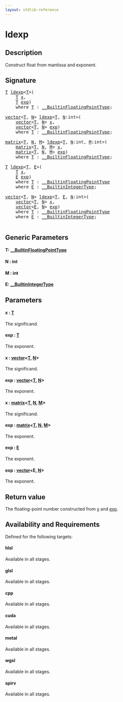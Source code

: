 ```yaml
---
layout: stdlib-reference
---
```


# ldexp

## Description

Construct float from mantissa and exponent.



## Signature 

<pre>
<a href="ldexp.html#typeparam-T" class="code_type">T</a> <a href="ldexp.html">ldexp</a>&lt;<a href="ldexp.html#typeparam-T" class="code_type">T</a>&gt;(
    <a href="ldexp.html#typeparam-T" class="code_type">T</a> <a href="ldexp.html#decl-x" class="code_param">x</a>,
    <a href="ldexp.html#typeparam-T" class="code_type">T</a> <a href="ldexp.html#decl-exp" class="code_param">exp</a>)
    <span class='code_keyword'>where</span> <a href="ldexp.html#typeparam-T" class="code_type">T</a> : <a href="../interfaces/0_builtinfloatingpointtype-029hm/index.html" class="code_type">__BuiltinFloatingPointType</a>;

<a href="../types/vector/index.html" class="code_type">vector</a>&lt;<a href="ldexp.html#typeparam-T" class="code_type">T</a>, <a href="ldexp.html#decl-N" class="code_var">N</a>&gt; <a href="ldexp.html">ldexp</a>&lt;<a href="ldexp.html#typeparam-T" class="code_type">T</a>, <a href="ldexp.html#decl-N" class="code_var">N</a>:<span class="code_keyword">int</span>&gt;(
    <a href="../types/vector/index.html" class="code_type">vector</a>&lt;<a href="ldexp.html#typeparam-T" class="code_type">T</a>, <a href="ldexp.html#decl-N" class="code_var">N</a>&gt; <a href="ldexp.html#decl-x" class="code_param">x</a>,
    <a href="../types/vector/index.html" class="code_type">vector</a>&lt;<a href="ldexp.html#typeparam-T" class="code_type">T</a>, <a href="ldexp.html#decl-N" class="code_var">N</a>&gt; <a href="ldexp.html#decl-exp" class="code_param">exp</a>)
    <span class='code_keyword'>where</span> <a href="ldexp.html#typeparam-T" class="code_type">T</a> : <a href="../interfaces/0_builtinfloatingpointtype-029hm/index.html" class="code_type">__BuiltinFloatingPointType</a>;

<a href="../types/matrix/index.html" class="code_type">matrix</a>&lt;<a href="ldexp.html#typeparam-T" class="code_type">T</a>, <a href="ldexp.html#decl-N" class="code_var">N</a>, <a href="ldexp.html#decl-M" class="code_var">M</a>&gt; <a href="ldexp.html">ldexp</a>&lt;<a href="ldexp.html#typeparam-T" class="code_type">T</a>, <a href="ldexp.html#decl-N" class="code_var">N</a>:<span class="code_keyword">int</span>, <a href="ldexp.html#decl-M" class="code_var">M</a>:<span class="code_keyword">int</span>&gt;(
    <a href="../types/matrix/index.html" class="code_type">matrix</a>&lt;<a href="ldexp.html#typeparam-T" class="code_type">T</a>, <a href="ldexp.html#decl-N" class="code_var">N</a>, <a href="ldexp.html#decl-M" class="code_var">M</a>&gt; <a href="ldexp.html#decl-x" class="code_param">x</a>,
    <a href="../types/matrix/index.html" class="code_type">matrix</a>&lt;<a href="ldexp.html#typeparam-T" class="code_type">T</a>, <a href="ldexp.html#decl-N" class="code_var">N</a>, <a href="ldexp.html#decl-M" class="code_var">M</a>&gt; <a href="ldexp.html#decl-exp" class="code_param">exp</a>)
    <span class='code_keyword'>where</span> <a href="ldexp.html#typeparam-T" class="code_type">T</a> : <a href="../interfaces/0_builtinfloatingpointtype-029hm/index.html" class="code_type">__BuiltinFloatingPointType</a>;

<a href="ldexp.html#typeparam-T" class="code_type">T</a> <a href="ldexp.html">ldexp</a>&lt;<a href="ldexp.html#typeparam-T" class="code_type">T</a>, <a href="ldexp.html#typeparam-E" class="code_type">E</a>&gt;(
    <a href="ldexp.html#typeparam-T" class="code_type">T</a> <a href="ldexp.html#decl-x" class="code_param">x</a>,
    <a href="ldexp.html#typeparam-E" class="code_type">E</a> <a href="ldexp.html#decl-exp" class="code_param">exp</a>)
    <span class='code_keyword'>where</span> <a href="ldexp.html#typeparam-T" class="code_type">T</a> : <a href="../interfaces/0_builtinfloatingpointtype-029hm/index.html" class="code_type">__BuiltinFloatingPointType</a>
    <span class='code_keyword'>where</span> <a href="ldexp.html#typeparam-E" class="code_type">E</a> : <a href="../interfaces/0_builtinintegertype-029g/index.html" class="code_type">__BuiltinIntegerType</a>;

<a href="../types/vector/index.html" class="code_type">vector</a>&lt;<a href="ldexp.html#typeparam-T" class="code_type">T</a>, <a href="ldexp.html#decl-N" class="code_var">N</a>&gt; <a href="ldexp.html">ldexp</a>&lt;<a href="ldexp.html#typeparam-T" class="code_type">T</a>, <a href="ldexp.html#typeparam-E" class="code_type">E</a>, <a href="ldexp.html#decl-N" class="code_var">N</a>:<span class="code_keyword">int</span>&gt;(
    <a href="../types/vector/index.html" class="code_type">vector</a>&lt;<a href="ldexp.html#typeparam-T" class="code_type">T</a>, <a href="ldexp.html#decl-N" class="code_var">N</a>&gt; <a href="ldexp.html#decl-x" class="code_param">x</a>,
    <a href="../types/vector/index.html" class="code_type">vector</a>&lt;<a href="ldexp.html#typeparam-E" class="code_type">E</a>, <a href="ldexp.html#decl-N" class="code_var">N</a>&gt; <a href="ldexp.html#decl-exp" class="code_param">exp</a>)
    <span class='code_keyword'>where</span> <a href="ldexp.html#typeparam-T" class="code_type">T</a> : <a href="../interfaces/0_builtinfloatingpointtype-029hm/index.html" class="code_type">__BuiltinFloatingPointType</a>
    <span class='code_keyword'>where</span> <a href="ldexp.html#typeparam-E" class="code_type">E</a> : <a href="../interfaces/0_builtinintegertype-029g/index.html" class="code_type">__BuiltinIntegerType</a>;

</pre>

## Generic Parameters

####  <a id="typeparam-T"></a>T: [\_\_BuiltinFloatingPointType](../interfaces/0_builtinfloatingpointtype-029hm/index.html)
####  <a id="decl-N"></a>N  : int
####  <a id="decl-M"></a>M  : int
####  <a id="typeparam-E"></a>E: [\_\_BuiltinIntegerType](../interfaces/0_builtinintegertype-029g/index.html)

## Parameters

####  <a id="decl-x"></a>x  : [T](ldexp.html#typeparam-T)
The significand.

####  <a id="decl-exp"></a>exp  : [T](ldexp.html#typeparam-T)
The exponent.

####  <a id="decl-x"></a>x  : [vector](../types/vector/index.html)\<[T](../types/vector/index.html#typeparam-T), [N](../types/vector/index.html#decl-N)\>
The significand.

####  <a id="decl-exp"></a>exp  : [vector](../types/vector/index.html)\<[T](../types/vector/index.html#typeparam-T), [N](../types/vector/index.html#decl-N)\>
The exponent.

####  <a id="decl-x"></a>x  : [matrix](../types/matrix/index.html)\<[T](../types/matrix/t-0.html), [N](../types/matrix/index.html#decl-N), [M](../types/matrix/index.html#decl-M)\>
The significand.

####  <a id="decl-exp"></a>exp  : [matrix](../types/matrix/index.html)\<[T](../types/matrix/t-0.html), [N](../types/matrix/index.html#decl-N), [M](../types/matrix/index.html#decl-M)\>
The exponent.

####  <a id="decl-exp"></a>exp  : [E](ldexp.html#typeparam-E)
The exponent.

####  <a id="decl-exp"></a>exp  : [vector](../types/vector/index.html)\<E, [N](../types/vector/index.html#decl-N)\>
The exponent.


## Return value
The floating-point number constructed from <span class='code'><a href="ldexp.html#decl-x" class="code_param">x</a></span> and <span class='code'><a href="ldexp.html#decl-exp" class="code_param">exp</a></span>.


## Availability and Requirements

Defined for the following targets:

#### hlsl
Available in all stages.

#### glsl
Available in all stages.

#### cpp
Available in all stages.

#### cuda
Available in all stages.

#### metal
Available in all stages.

#### wgsl
Available in all stages.

#### spirv
Available in all stages.



